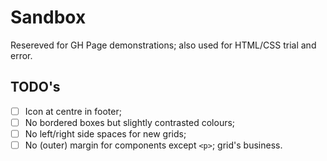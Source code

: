 # Sandbox
Resereved for GH Page demonstrations;
also used for HTML/CSS trial and error.

## TODO's

*   [ ] Icon at centre in footer;
*   [ ] No bordered boxes but slightly contrasted colours;
*   [ ] No left/right side spaces for new grids;
*   [ ] No (outer) margin for components except `<p>`; grid's business.
